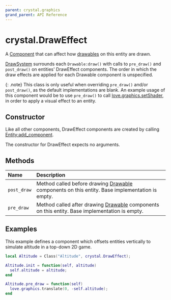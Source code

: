 ```yaml
---
parent: crystal.graphics
grand_parent: API Reference
---
```


# crystal.DrawEffect

A [Component](/crystal/api/ecs/component) that can affect how [drawables](drawable) on this entity are drawn.

[DrawSystem](draw_system) surrounds each `Drawable:draw()` with calls to `pre_draw()` and `post_draw()` on entities' DrawEffect components. The order in which the draw effects are applied for each Drawable component is unspecified.

{: .note}
This class is only useful when overriding `pre_draw()` and/or `post_draw()`, as the default implementations are blank. An example usage of this component would be to use `pre_draw()` to call [love.graphics.setShader](https://love2d.org/wiki/love.graphics.setShader), in order to apply a visual effect to an entity.

## Constructor

Like all other components, DrawEffect components are created by calling [Entity:add_component](/crystal/api/ecs/entity_add_component).

The constructor for DrawEffect expects no arguments.

## Methods

| Name        | Description                                                                                                |
| :---------- | :--------------------------------------------------------------------------------------------------------- |
| `post_draw` | Method called before drawing [Drawable](drawable) components on this entity. Base implementation is empty. |
| `pre_draw`  | Method called after drawing [Drawable](drawable) components on this entity. Base implementation is empty.  |

## Examples

This example defines a component which offsets entities vertically to simulate altitude in a top-down 2D game.

```lua
local Altitude = Class("Altitude", crystal.DrawEffect);

Altitude.init = function(self, altitude)
  self.altitude = altitude;
end

Altitude.pre_draw = function(self)
  love.graphics.translate(0, -self.altitude);
end
```
